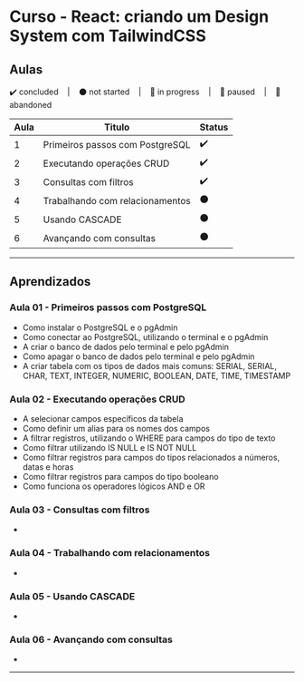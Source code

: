 # Curso - React: criando um Design System com TailwindCSS

## Aulas
<p>
  ✔️ concluded &nbsp;&nbsp;&nbsp;|&nbsp;&nbsp;&nbsp;
  ⚫ not started &nbsp;&nbsp;&nbsp;|&nbsp;&nbsp;&nbsp;
  🔵 in progress &nbsp;&nbsp;&nbsp;|&nbsp;&nbsp;&nbsp;
  🔶 paused &nbsp;&nbsp;&nbsp;|&nbsp;&nbsp;&nbsp;
  🔴 abandoned 
</p>

| Aula | Titulo | Status |
| --- | --- | --- |
| 1 | Primeiros passos com PostgreSQL | ✔️ |
| 2 | Executando operações CRUD | ✔️ |
| 3 | Consultas com filtros | ✔️ |
| 4 | Trabalhando com relacionamentos | ⚫ |
| 5 | Usando CASCADE | ⚫ |
| 6 | Avançando com consultas | ⚫ |

---

## Aprendizados

### Aula 01 - Primeiros passos com PostgreSQL
<ul>
  <li>Como instalar o PostgreSQL e o pgAdmin</li>
  <li>Como conectar ao PostgreSQL, utilizando o terminal e o pgAdmin</li>
  <li>A criar o banco de dados pelo terminal e pelo pgAdmin</li>
  <li>Como apagar o banco de dados pelo terminal e pelo pgAdmin</li>
  <li>A criar tabela com os tipos de dados mais comuns: SERIAL, SERIAL, CHAR, TEXT, INTEGER, NUMERIC, BOOLEAN, DATE, TIME, TIMESTAMP</li>
</ul>

### Aula 02 - Executando operações CRUD
<ul>
  <li>A selecionar campos específicos da tabela</li>
  <li>Como definir um alias para os nomes dos campos</li>
  <li>A filtrar registros, utilizando o WHERE para campos do tipo de texto</li>
  <li>Como filtrar utilizando IS NULL e IS NOT NULL</li>
  <li>Como filtrar registros para campos do tipos relacionados a números, datas e horas</li>
  <li>Como filtrar registros para campos do tipo booleano</li>
  <li>Como funciona os operadores lógicos AND e OR</li>
</ul>

### Aula 03 - Consultas com filtros
<ul>
  <li></li>
</ul>

### Aula 04 - Trabalhando com relacionamentos
<ul>
  <li></li>
</ul>

### Aula 05 - Usando CASCADE
<ul>
  <li></li>
</ul>

### Aula 06 - Avançando com consultas
<ul>
  <li></li>
</ul>

---

<!-- ## 🎯 Projeto desenvolvido
Este é o screenshot do projeto que foi desenvolvido durante o curso:

<p align="center">
  <img alt="Miniatura da imagem do projeto"src="../../.github/thumbs/preview.jpg">
</p> -->